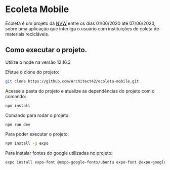 # Ecoleta Mobile
Ecoleta é um projeto da [NVW](https://nextlevelweek.com/) entre os dias 01/06/2020 até 07/06/2020, sobre uma aplicação que interliga o usuário com instituições de coleta de materiais recicláveis.

## Como executar o projeto.
Utilize o node na versão 12.16.3

Efetue o clone do projeto:
```bash
git clone https://github.com/Architect42/ecoleta-mobile.git
```

Acesse a pasta do projeto e atualize as dependências do projeto com o comando:
```bash
npm install
```

Comando para rodar o projeto:
```bash
npm run dev
```

Para poder executar o projeto:
```bash
npm install -g expo
```

Para instalar fontes do google utilizadas no projeto:
```bash
expo install expo-font @expo-google-fonts/ubuntu expo-font @expo-google-fonts/roboto
```